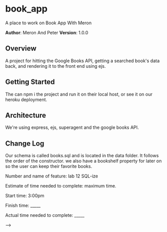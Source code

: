 # book_app
A place to work on Book App With Meron

**Author**: Meron And Peter
**Version**: 1.0.0 

## Overview
A project for hitting the Google Books API, getting a searched book's data back, and rendering it to the front end using ejs. 

## Getting Started

The can npm i the project and run it on their local host, or see it on our heroku deployment. 

## Architecture

We're using express, ejs, superagent and the google books API. 

## Change Log
<!-- Use this area to document the iterative changes made to your application as each feature is successfully implemented. Use time stamps. Here's an examples:

01-01-2001 4:59pm - Application now has a fully-functional express server, with GET and POST routes for the book resource.

## Credits and Collaborations
<!-- Give credit (and a link) to other people or resources that helped you build this application. -->

Our schema is called books.sql and is located in the data folder. It follows the order of the constructor. we also have a bookshelf property for later on so the user can keep their favorite books. 

Number and name of feature: lab 12 SQL-ize

Estimate of time needed to complete: maximum time. 

Start time: 3:00pm

Finish time: _____

Actual time needed to complete: _____

-->
```
